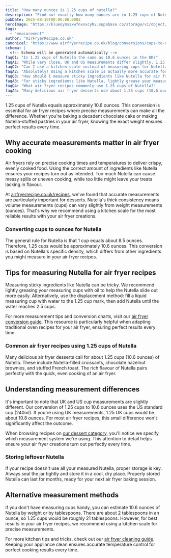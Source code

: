 ```yaml
---
title: "How many ounces is 1.25 cups of nutella?"
description: "Find out exactly how many ounces are in 1.25 cups of Nutella with our simple conversion guide. Perfect for air fryer recipes!"
pubDate: 2025-08-16T00:00:00.000Z
heroImage: "https://klueoymssxwfnxsvcyhv.supabase.co/storage/v1/object/public/Shmucket/how-many-ounces-is-1-25-cups-of-nutella.webp"
tags:
  - "measurement"
author: "AirFryerRecipe.co.uk"
canonical: "https://www.airfryerrecipe.co.uk/blog/conversions/cups-to-ounces/how-many-ounces-is-1-25-cups-of-nutella"
schema: |
  <!-- Schema will be generated automatically -->
faqQ1: "Is 1.25 cups of Nutella the same as 10.6 ounces in the UK?"
faqA1: "While very close, UK and US measurements differ slightly. 1.25 US cups of Nutella equals about 10.6 ounces, while 1.25 UK cups would be approximately 10.8 ounces. For most air fryer recipes, this small difference won't affect the outcome significantly."
faqQ2: "Can I use a kitchen scale instead of measuring cups for Nutella?"
faqA2: "Absolutely! Using a kitchen scale is actually more accurate for measuring Nutella. Simply set your scale to ounces and measure out 10.6 ounces for the equivalent of 1.25 cups. This method is especially helpful for air fryer recipes where precision matters."
faqQ3: "How should I measure sticky ingredients like Nutella for air fryer recipes?"
faqA3: "For sticky ingredients like Nutella, lightly grease your measuring cups with oil first. Alternatively, use the displacement method with water in a liquid measuring cup. These techniques help ensure you get the exact amount needed for perfect air fryer results every time."
faqQ4: "What air fryer recipes commonly use 1.25 cups of Nutella?"
faqA4: "Many delicious air fryer desserts use about 1.25 cups (10.6 ounces) of Nutella. Popular options include Nutella-stuffed pastries, chocolate hazelnut brownies, and filled French toast. The air fryer's even heat distribution makes it perfect for these gooey, chocolatey treats."
---
```

<p>1.25 cups of Nutella equals approximately 10.6 ounces. This conversion is essential for air fryer recipes where precise measurements can make all the difference. Whether you're baking a decadent chocolate cake or making Nutella-stuffed pastries in your air fryer, knowing the exact weight ensures perfect results every time.</p>

<h2>Why accurate measurements matter in air fryer cooking</h2>
<p>Air fryers rely on precise cooking times and temperatures to deliver crispy, evenly cooked food. Using the correct amount of ingredients like Nutella ensures your recipes turn out as intended. Too much Nutella can cause messy spills or uneven cooking, while too little might leave your treats lacking in flavour.</p>
<p>At <a href=https://www.airfryerrecipe.co.uk/recipes>airfryerrecipe.co.uk/recipes</a>, we've found that accurate measurements are particularly important for desserts. Nutella's thick consistency means volume measurements (cups) can vary slightly from weight measurements (ounces). That's why we recommend using a kitchen scale for the most reliable results with your air fryer creations.</p>

<h3>Converting cups to ounces for Nutella</h3>
<p>The general rule for Nutella is that 1 cup equals about 8.5 ounces. Therefore, 1.25 cups would be approximately 10.6 ounces. This conversion is based on Nutella's specific density, which differs from other ingredients you might measure in your air fryer recipes.</p>

<h2>Tips for measuring Nutella for air fryer recipes</h2>
<p>Measuring sticky ingredients like Nutella can be tricky. We recommend lightly greasing your measuring cups with oil to help the Nutella slide out more easily. Alternatively, use the displacement method: fill a liquid measuring cup with water to the 1.25 cup mark, then add Nutella until the water reaches 2.5 cups.</p>
<p>For more measurement tips and conversion charts, visit our <a href=https://www.airfryerrecipe.co.uk/air-fryer-conversion-chart>air fryer conversion guide</a>. This resource is particularly helpful when adapting traditional oven recipes for your air fryer, ensuring perfect results every time.</p>

<h3>Common air fryer recipes using 1.25 cups of Nutella</h3>
<p>Many delicious air fryer desserts call for about 1.25 cups (10.6 ounces) of Nutella. These include Nutella-filled croissants, chocolate hazelnut brownies, and stuffed French toast. The rich flavour of Nutella pairs perfectly with the quick, even cooking of an air fryer.</p>

<h2>Understanding measurement differences</h2>
<p>It's important to note that UK and US cup measurements are slightly different. Our conversion of 1.25 cups to 10.6 ounces uses the US standard cup (240ml). If you're using UK measurements, 1.25 UK cups would be about 10.8 ounces. For most air fryer recipes, this small difference won't significantly affect the outcome.</p>
<p>When browsing recipes on <a href=https://www.airfryerrecipe.co.uk/recipe-category/dessert>our dessert category</a>, you'll notice we specify which measurement system we're using. This attention to detail helps ensure your air fryer creations turn out perfectly every time.</p>

<h3>Storing leftover Nutella</h3>
<p>If your recipe doesn't use all your measured Nutella, proper storage is key. Always seal the jar tightly and store it in a cool, dry place. Properly stored Nutella can last for months, ready for your next air fryer baking session.</p>

<h2>Alternative measurement methods</h2>
<p>If you don't have measuring cups handy, you can estimate 10.6 ounces of Nutella by weight or by tablespoons. There are about 2 tablespoons in an ounce, so 1.25 cups would be roughly 21 tablespoons. However, for best results in your air fryer recipes, we recommend using a kitchen scale for precise measurements.</p>
<p>For more kitchen tips and tricks, check out our <a href=https://www.airfryerrecipe.co.uk/air-fryer-cleaner>air fryer cleaning guide</a>. Keeping your appliance clean ensures accurate temperature control for perfect cooking results every time.</p>
